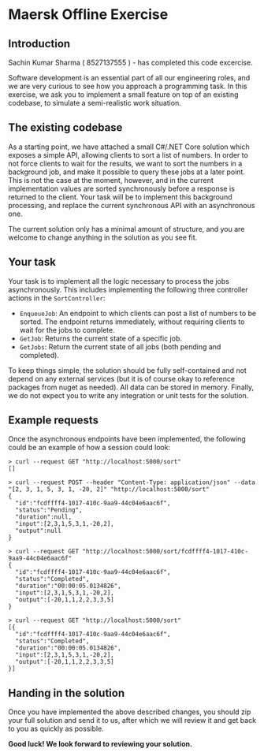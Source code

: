 # Maersk Offline Exercise

## Introduction
Sachin Kumar Sharma ( 8527137555 ) - has completed this code excercise.

Software development is an essential part of all our engineering roles, and we are very curious to see how you approach a programming task. In this exercise, we ask you to implement a small feature on top of an existing codebase, to simulate a semi-realistic work situation.

## The existing codebase

As a starting point, we have attached a small C#/.NET Core solution which exposes a simple API, allowing clients to sort a list of numbers. In order to not force clients to wait for the results, we want to sort the numbers in a background job, and make it possible to query these jobs at a later point. This is not the case at the moment, however, and in the current implementation values are sorted synchronously before a response is returned to the client. Your task will be to implement this background processing, and replace the current synchronous API with an asynchronous one.

The current solution only has a minimal amount of structure, and you are welcome to change anything in the solution as you see fit.

## Your task

Your task is to implement all the logic necessary to process the jobs asynchronously. This includes implementing the following three controller actions in the `SortController`:

* `EnqueueJob`: An endpoint to which clients can post a list of numbers to be sorted. The endpoint returns immediately, without requiring clients to wait for the jobs to complete.
* `GetJob`: Returns the current state of a specific job.
* `GetJobs`: Return the current state of all jobs (both pending and completed).

To keep things simple, the solution should be fully self-contained and not depend on any external services (but it is of course okay to reference packages from nuget as needed). All data can be stored in memory. Finally, we do not expect you to write any integration or unit tests for the solution.

## Example requests

Once the asynchronous endpoints have been implemented, the following could be an example of how a session could look:

```
> curl --request GET "http://localhost:5000/sort"
[]

> curl --request POST --header "Content-Type: application/json" --data "[2, 3, 1, 5, 3, 1, -20, 2]" "http://localhost:5000/sort"
{
  "id":"fcdffff4-1017-410c-9aa9-44c04e6aac6f",
  "status":"Pending",
  "duration":null,
  "input":[2,3,1,5,3,1,-20,2],
  "output":null
}

> curl --request GET "http://localhost:5000/sort/fcdffff4-1017-410c-9aa9-44c04e6aac6f"
{
  "id":"fcdffff4-1017-410c-9aa9-44c04e6aac6f",
  "status":"Completed",
  "duration":"00:00:05.0134826",
  "input":[2,3,1,5,3,1,-20,2],
  "output":[-20,1,1,2,2,3,3,5]
}

> curl --request GET "http://localhost:5000/sort"
[{
  "id":"fcdffff4-1017-410c-9aa9-44c04e6aac6f",
  "status":"Completed",
  "duration":"00:00:05.0134826",
  "input":[2,3,1,5,3,1,-20,2],
  "output":[-20,1,1,2,2,3,3,5]
}]
```

## Handing in the solution

Once you have implemented the above described changes, you should zip your full solution and send it to us, after which we will review it and get back to you as quickly as possible.

**Good luck! We look forward to reviewing your solution.**

